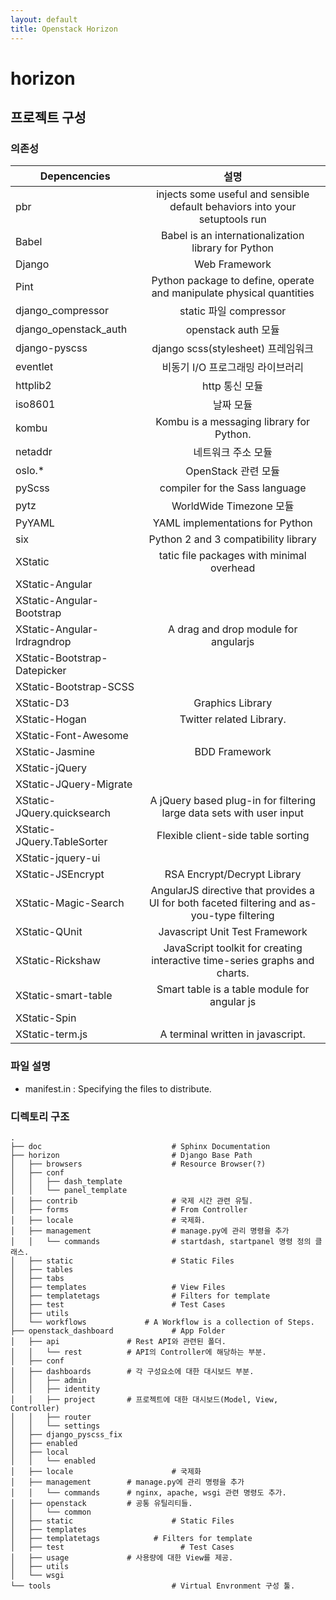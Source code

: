 ```yaml
---
layout: default
title: Openstack Horizon
---
```


# horizon

## 프로젝트 구성

### 의존성

| Depencencies | 설명 |
|-----|:----:|
| pbr | injects some useful and sensible default behaviors into your setuptools run |
| Babel | Babel is an internationalization library for Python |
| Django | Web Framework |
| Pint | Python package to define, operate and manipulate physical quantities |
| django_compressor | static 파일 compressor |
| django_openstack_auth | openstack auth 모듈 |
| django-pyscss | django scss(stylesheet) 프레임워크 |
| eventlet | 비동기 I/O 프로그래밍 라이브러리 |
| httplib2 | http 통신 모듈 |
| iso8601 | 날짜 모듈 |
| kombu | Kombu is a messaging library for Python. |
| netaddr | 네트워크 주소 모듈 |
| oslo.* | OpenStack 관련 모듈 |
| pyScss | compiler for the Sass language |
| pytz | WorldWide Timezone 모듈 |
| PyYAML | YAML implementations for Python |
| six | Python 2 and 3 compatibility library |
| XStatic | tatic file packages with minimal overhead |
| XStatic-Angular | |
| XStatic-Angular-Bootstrap | |
| XStatic-Angular-lrdragndrop | A drag and drop module for angularjs |
| XStatic-Bootstrap-Datepicker | |
| XStatic-Bootstrap-SCSS | |
| XStatic-D3 | Graphics Library |
| XStatic-Hogan | Twitter related Library.|
| XStatic-Font-Awesome | |
| XStatic-Jasmine | BDD Framework |
| XStatic-jQuery | |
| XStatic-JQuery-Migrate | |
| XStatic-JQuery.quicksearch | A jQuery based plug-in for filtering large data sets with user input |
| XStatic-JQuery.TableSorter | Flexible client-side table sorting |
| XStatic-jquery-ui | |
| XStatic-JSEncrypt | RSA Encrypt/Decrypt Library |
| XStatic-Magic-Search | AngularJS directive that provides a UI for both faceted filtering and as-you-type filtering |
| XStatic-QUnit | Javascript Unit Test Framework|
| XStatic-Rickshaw | JavaScript toolkit for creating interactive time-series graphs and charts.|
| XStatic-smart-table | Smart table is a table module for angular js  |
| XStatic-Spin | |
| XStatic-term.js | A terminal written in javascript. |

### 파일 설명
* manifest.in : Specifying the files to distribute.

### 디렉토리 구조
```
.
├── doc								# Sphinx Documentation
├── horizon							# Django Base Path
│   ├── browsers					# Resource Browser(?)
│   ├── conf
│   │   ├── dash_template
│   │   └── panel_template
│   ├── contrib						# 국제 시간 관련 유틸.
│   ├── forms						# From Controller
│   ├── locale						# 국제화.
│   ├── management					# manage.py에 관리 명령을 추가
│   │   └── commands				# startdash, startpanel 명령 정의 클래스.
│   ├── static						# Static Files
│   ├── tables
│   ├── tabs
│   ├── templates					# View Files
│   ├── templatetags				# Filters for template
│   ├── test						# Test Cases
│   ├── utils
│   └── workflows             # A Workflow is a collection of Steps.
├── openstack_dashboard				# App Folder
│   ├── api               # Rest API와 관련된 폴더.
│   │   └── rest          # API의 Controller에 해당하는 부분.
│   ├── conf
│   ├── dashboards        # 각 구성요소에 대한 대시보드 부분.
│   │   ├── admin
│   │   ├── identity
│   │   ├── project       # 프로젝트에 대한 대시보드(Model, View, Controller)
│   │   ├── router
│   │   └── settings
│   ├── django_pyscss_fix
│   ├── enabled
│   ├── local
│   │   └── enabled
│   ├── locale						# 국제화
│   ├── management        # manage.py에 관리 명령을 추가
│   │   └── commands      # nginx, apache, wsgi 관련 명령도 추가.
│   ├── openstack         # 공통 유틸리티들.
│   │   └── common
│   ├── static						# Static Files
│   ├── templates
│   ├── templatetags			# Filters for template
│   ├── test						  # Test Cases
│   ├── usage             # 사용량에 대한 View를 제공.
│   ├── utils
│   └── wsgi
└── tools							# Virtual Envronment 구성 툴.
```
